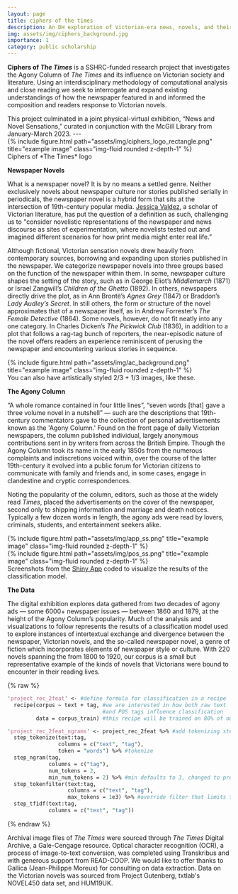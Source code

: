 ```yaml
---
layout: page
title: ciphers of the times
description: An DH exploration of Victorian-era news, novels, and their intersections.
img: assets/img/ciphers_background.jpg
importance: 1
category: public scholarship
---
```

<strong>Ciphers of <em>The Times</em></strong> is a SSHRC-funded research project that investigates the Agony Column of <em>The Times</em> and its influence on Victorian society and literature. Using an interdisciplinary methodology of computational analysis and close reading we seek to interrogate and expand existing understandings of how the newspaper featured in and informed the composition and readers response to Victorian novels.
<div>
</div>
This project culminated in a joint physical-virtual exhibition, “News and Novel Sensations,” curated in conjunction with the McGill Library from January-March 2023.
---
<div class="row">
    <div class="col-sm mt-3 mt-md-0">
        {% include figure.html path="assets/img/ciphers_logo_rectangle.png" title="example image" class="img-fluid rounded z-depth-1" %}
    </div>
</div>
<div class="caption">
    Ciphers of *The Times* logo
</div>

**Newspaper Novels**

What is a newspaper novel? It is by no means a settled genre. Neither exclusively novels about newspaper culture nor stories published serially in periodicals, the newspaper novel is a hybrid form that sits at the intersection of 19th-century popular media.  [Jessica Valdez](https://english.hku.hk/people/Faculty/64/Dr_Jessica_Valdez), a scholar of Victorian literature, has put the question of a definition as such, challenging us to "consider novelistic representations of the newspaper and news discourse as sites of experimentation, where novelists tested out and imagined different scenarios for how print media might enter real life.”

Although fictional, Victorian sensation novels drew heavily from contemporary sources, borrowing and expanding upon stories published in the newspaper. We categorize newspaper novels into three groups based on the function of the newspaper within them. In some, newspaper culture shapes the setting of the story, such as in George Eliot’s *Middlemarch* (1871) or Israel Zangwill’s *Children of the Ghetto* (1892). In others, newspapers directly drive the plot, as in Ann Brontë’s *Agnes Grey* (1847) or Braddon’s *Lady Audley’s Secret*. In still others, the form or structure of the novel approximates that of a newspaper itself, as in Andrew Forrester’s *The Female Detective* (1864). Some novels, however, do not fit neatly into any one category. In Charles Dicken’s *The Pickwick Club* (1836), in addition to a plot that follows a rag-tag bunch of reporters, the near-episodic nature of the novel offers readers an experience reminiscent of perusing the newspaper and encountering various stories in sequence.

<div class="row">
    <div class="col-sm mt-3 mt-md-0">
        {% include figure.html path="assets/img/ac_background.png" title="example image" class="img-fluid rounded z-depth-1" %}
    </div>
</div>
<div class="caption">
    You can also have artistically styled 2/3 + 1/3 images, like these.
</div>

**The Agony Column**

“A whole romance contained in four little lines”, “seven words [that] gave a three volume novel in a nutshell” — such are the descriptions that 19th-century commentators gave to the collection of personal advertisements known as the 'Agony Column.' Found on the front page of daily Victorian newspapers, the column published individual, largely anonymous contributions sent in by writers from across the British Empire. Though the Agony Column took its name in the early 1850s from the numerous complaints and indiscretions voiced within, over the course of the latter 19th-century it evolved into a public forum for Victorian citizens to communicate with family and friends and, in some cases, engage in clandestine and cryptic correspondences.

Noting the popularity of the column, editors, such as those at the widely read *Times*, placed the advertisements on the cover of the newspaper, second only to shipping information and marriage and death notices. Typically a few dozen words in length, the agony ads were read by lovers, criminals, students, and entertainment seekers alike.

<div class="row justify-content-sm-center">
    <div class="col-sm-8 mt-3 mt-md-0">
        {% include figure.html path="assets/img/app_ss.png" title="example image" class="img-fluid rounded z-depth-1" %}
    </div>
    <div class="col-sm-4 mt-3 mt-md-0">
        {% include figure.html path="assets/img/pos_ss.png" title="example image" class="img-fluid rounded z-depth-1" %}
    </div>
</div>
<div class="caption">
    Screenshots from the <a href="https://ciphersdataviz.shinyapps.io/app-1/">Shiny App</a> coded to visualize the results of the classification model.
</div>

**The Data**

The digital exhibition explores data gathered from two decades of agony ads — some 6000+ newspaper issues — between 1860 and 1879, at the height of the Agony Column’s popularity. Much of the analysis and visualizations to follow represents the results of a classification model used to explore instances of intertextual exchange and divergence between the newspaper, Victorian novels, and the so-called newspaper novel, a genre of fiction which incorporates elements of newspaper style or culture. With 220 novels spanning the from 1800 to 1920, our corpus is a small but representative example of the kinds of novels that Victorians were bound to encounter in their reading lives.

{% raw %}
```perl
'project_rec_2feat' <- #define formula for classification in a recipe
  recipe(corpus ~ text + tag, #we are interested in how both raw text
                              #and POS tags influence classification
         data = corpus_train) #this recipe will be trained on 80% of our corpus

'project_rec_2feat_ngrams' <- project_rec_2feat %>% #add tokenizing steps to recipe
  step_tokenize(text:tag,
                columns = c("text", "tag"),
                token = "words") %>% #tokenize
  step_ngram(tag,
             columns = c("tag"),
             num_tokens = 2,
             min_num_tokens = 2) %>% #min defaults to 3, changed to prevent inequality
  step_tokenfilter(text:tag,
                   columns = c("text", "tag"),
                   max_tokens = 1e3) %>% #override filter that limits the number of unique sentences
  step_tfidf(text:tag,
             columns = c("text", "tag"))
```
{% endraw %}

Archival image files of *The Times* were sourced through *The Times* Digital Archive, a Gale-Cengage resource. Optical character recognition (OCR), a process of image-to-text conversion, was completed using Transkribus and with generous support from READ-COOP. We would like to offer thanks to Gallica (Jean-Philippe Moreux) for consulting on data extraction. Data on the Victorian novels was sourced from Project Gutenberg, txtlab's NOVEL450 data set, and HUM19UK.
